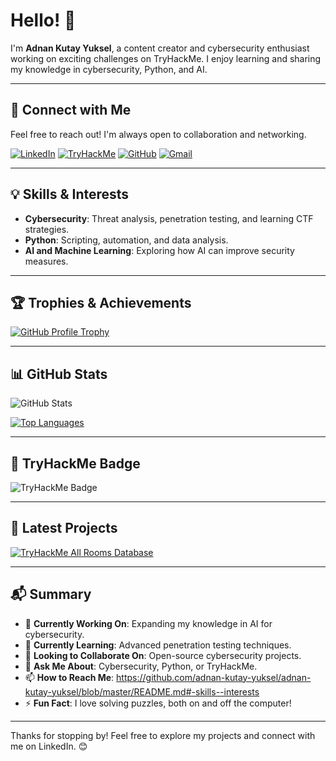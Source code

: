 # Hello! 👋

I'm **Adnan Kutay Yuksel**, a content creator and cybersecurity enthusiast working on exciting challenges on TryHackMe. I enjoy learning and sharing my knowledge in cybersecurity, Python, and AI.

---

## 📌 Connect with Me
Feel free to reach out! I'm always open to collaboration and networking.

[![LinkedIn](https://img.shields.io/badge/-LinkedIn-blue?style=flat-square&logo=linkedin&logoColor=white)](https://linkedin.com/in/adnan-kutay-yuksel)
[![TryHackMe](https://img.shields.io/badge/-TryHackMe-red?style=flat-square&logo=tryhackme&logoColor=white)](https://tryhackme.com/r/p/akyuksel)
[![GitHub](https://img.shields.io/badge/-GitHub-black?style=flat-square&logo=github&logoColor=white)](https://github.com/adnan-kutay-yuksel)
[![Gmail](https://img.shields.io/badge/-Email-D14836?style=flat-square&logo=gmail&logoColor=white)](mailto:adnan.kutay.yuksel@gmail.com)

---

## 💡 Skills & Interests
- **Cybersecurity**: Threat analysis, penetration testing, and learning CTF strategies.
- **Python**: Scripting, automation, and data analysis.
- **AI and Machine Learning**: Exploring how AI can improve security measures.

---

## 🏆 Trophies & Achievements
[![GitHub Profile Trophy](https://github-profile-trophy.vercel.app/?username=adnan-kutay-yuksel&theme=merko&row=1&column=3)](https://github.com/ryo-ma/github-profile-trophy)

---

## 📊 GitHub Stats
![GitHub Stats](https://github-readme-stats.vercel.app/api?username=adnan-kutay-yuksel&show_icons=true&theme=merko)

[![Top Languages](https://github-readme-stats.vercel.app/api/top-langs/?username=adnan-kutay-yuksel&layout=compact&theme=merko)](https://github.com/anuraghazra/github-readme-stats)

---

## 🥇 TryHackMe Badge
<img src="https://tryhackme-badges.s3.amazonaws.com/akyuksel.png" alt="TryHackMe Badge" />

---

## 🚀 Latest Projects
[![TryHackMe All Rooms Database](https://github-readme-stats.vercel.app/api/pin/?username=adnan-kutay-yuksel&repo=tryhackme-all-rooms-database&theme=merko)](https://github.com/adnan-kutay-yuksel/tryhackme-all-rooms-database/blob/0V0.0branch/README.md)

---

## 📬 Summary
- 🔭 **Currently Working On**: Expanding my knowledge in AI for cybersecurity.
- 🌱 **Currently Learning**: Advanced penetration testing techniques.
- 👯 **Looking to Collaborate On**: Open-source cybersecurity projects.
- 💬 **Ask Me About**: Cybersecurity, Python, or TryHackMe.
- 📫 **How to Reach Me**: https://github.com/adnan-kutay-yuksel/adnan-kutay-yuksel/blob/master/README.md#-skills--interests
- ⚡ **Fun Fact**: I love solving puzzles, both on and off the computer!

---

Thanks for stopping by! Feel free to explore my projects and connect with me on LinkedIn. 😊
